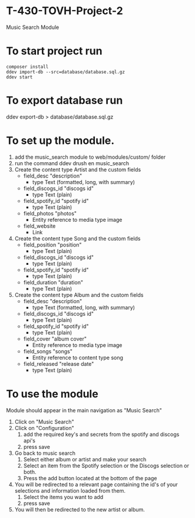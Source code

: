 # T-430-TOVH-Project-2
Music Search Module

# To start project run
```
composer install
ddev import-db --src=database/database.sql.gz
ddev start
```

# To export database run
ddev export-db > database/database.sql.gz

# To set up the module.
1. add the music_search module to web/modules/custom/ folder
2. run the command ddev drush en music_search
3. Create the content type Artist and the custom fields
   - field_desc "description"
     - type Text (formatted, long, with summary)
   - field_discogs_id "discogs id"
     - type Text (plain)
   - field_spotify_id "spotify id"
     - type Text (plain)
   - field_photos "photos"
     - Entity reference to media type image
   - field_website
     - Link
4. Create the content type Song and the custom fields
   - field_position "position"
     - type Text (plain)
   - field_discogs_id "discogs id"
     - type Text (plain)
   - field_spotify_id "spotify id"
     - type Text (plain)
   - field_duration "duration"
     - type Text (plain)
5. Create the content type Album and the custom fields
   - field_desc "description"
     - type Text (formatted, long, with summary)
   - field_discogs_id "discogs id"
     - type Text (plain)
   - field_spotify_id "spotify id"
     - type Text (plain)
   - field_cover "album cover"
     - Entity reference to media type image
   - field_songs "songs"
     - 	Entity reference to content type song
   - field_released "release date"
     - type Text (plain)

# To use the module
Module should appear in the main navigation as "Music Search"
1. Click on "Music Search"
2. Click on "Configuration"
   1. add the required key's and secrets from the spotify and discogs api's
   2. press save
3. Go back to music search
   1. Select either album or artist and make your search
   2. Select an item from the Spotify selection or the Discogs selection or both.
   3. Press the add button located at the bottom of the page
4. You will be redirected to a relevant page containing the id's of your selections and information loaded from them.
   1. Select the items you want to add
   2. press save
5. You will then be redirected to the new artist or album.

